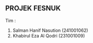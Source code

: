 PROJEK FESNUK
-----------------------
Tim :
1. Salman Hanif Nasution (241001062)
2. Khabirul Eza Al Qodri (231001009)
